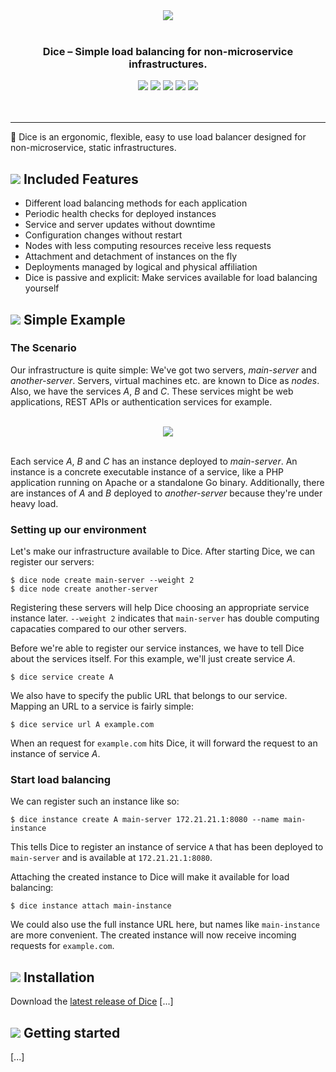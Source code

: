 <p align="center">
<br>
<br>
<img src="https://sternentstehung.de/dice-colored-100.png">
<br>
<br>
</p>

<h3 align="center">Dice &ndash; Simple load balancing for non-microservice infrastructures.</h3>

<p align="center">
<img src="https://circleci.com/gh/dominikbraun/foodunit.svg?style=shield">
<img src="https://goreportcard.com/badge/github.com/dominikbraun/foodunit">
<img src="https://www.codefactor.io/repository/github/dominikbraun/dice/badge?s=0f13518b90c29be6bc3ec4ff537581a2e5c51c6a" />
<img src="https://img.shields.io/github/v/release/dominikbraun/foodunit?sort=semver">
<img src="https://img.shields.io/badge/license-Apache--2.0-brightgreen">
<br>
<br>
<br>
</p>

---

:game_die: Dice is an ergonomic, flexible, easy to use load balancer designed for non-microservice, static infrastructures.

## <img src="https://sternentstehung.de/dice-dot.png"> Included Features


* Different load balancing methods for each application
* Periodic health checks for deployed instances
* Service and server updates without downtime
* Configuration changes without restart
* Nodes with less computing resources receive less requests
* Attachment and detachment of instances on the fly
* Deployments managed by logical and physical affiliation
* Dice is passive and explicit: Make services available for load balancing yourself

## <img src="https://sternentstehung.de/dice-dot.png"> Simple Example

### The Scenario

Our infrastructure is quite simple: We've got two servers, _main-server_ and _another-server_. Servers, virtual machines etc. are known to Dice as _nodes_. Also, we have the services _A_, _B_ and _C_. These services might be web applications, REST APIs or authentication services for example.

<p align="center">
<br>
<img src="https://sternentstehung.de/dice-example-scenario.png">
<br>
<br>
</p>

Each service _A_, _B_ and _C_ has an instance deployed to _main-server_. An instance is a concrete executable instance of a service, like a PHP application running on Apache or a standalone Go binary. Additionally, there are instances of _A_ and _B_ deployed to _another-server_ because they're under heavy load.

### Setting up our environment

Let's make our infrastructure available to Dice. After starting Dice, we can register our servers:

````shell script
$ dice node create main-server --weight 2
$ dice node create another-server
````

Registering these servers will help Dice choosing an appropriate service instance later. `--weight 2` indicates that `main-server` has double computing capacaties compared to our other servers.

Before we're able to register our service instances, we have to tell Dice about the services itself. For this example, we'll just create service _A_.

````shell script
$ dice service create A
````

We also have to specify the public URL that belongs to our service. Mapping an URL to a service is fairly simple:

````shell script
$ dice service url A example.com
````

When an request for `example.com` hits Dice, it will forward the request to an instance of service _A_.

### Start load balancing

We can register such an instance like so:

````shell script
$ dice instance create A main-server 172.21.21.1:8080 --name main-instance
````

This tells Dice to register an instance of service `A` that has been deployed to `main-server` and is available at `172.21.21.1:8080`.

Attaching the created instance to Dice will make it available for load balancing:

````shell script
$ dice instance attach main-instance
````

We could also use the full instance URL here, but names like `main-instance` are more convenient. The created instance will now receive incoming requests for `example.com`.

## <img src="https://sternentstehung.de/dice-dot.png"> Installation

Download the [latest release of Dice](https://github.com/dominikbraun/dice/releases) [...]

## <img src="https://sternentstehung.de/dice-dot.png"> Getting started

[...]
